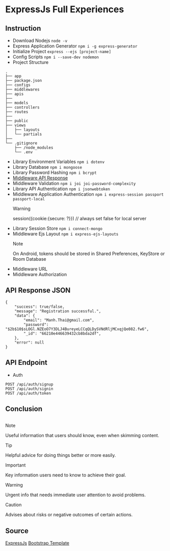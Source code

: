 # ExpressJs Full Experiences

## Instruction

- Download Nodejs `node -v`
- Express Application Generator `npm i -g express-generator`
- Initialize Project `express --ejs [project-name]`
- Config Scripts `npm i --save-dev nodemon`
- Project Structure

```
.
├── app
├── package.json
├── configs
├── middlewares
├── apis
├──
├── models
├── controllers
├── routes
├──
├── public
├── views
│   ├── layouts
│   └── partials
├──
└── .gitignore
    ├── /node_modules
    └── .env
```

- Library Environment Variables `npm i dotenv`
- Library Database `npm i mongoose`
- Library Password Hashing `npm i bcrypt`
- [Middleware API Response](https://github.com/robbins23/express-starter)
- Middleware Validation `npm i joi joi-password-complexity`
- Library API Authentication `npm i jsonwebtoken`
- Middleware Application Authentication `npm i express-session passport passport-local`
  > [!WARNING]
  > session({cookie:{secure: ?}}) // always set false for local server
- Library Session Store `npm i connect-mongo`
- Middleware Ejs Layout `npm i express-ejs-layouts`
  > [!NOTE]
  > On Android, tokens should be stored in Shared Preferences, KeyStore or Room Database
- Middleware URL
- Middleware Authorization

<!--
- Middleware CORS : `npm i cors`
-->

## API Response JSON

```
{
    "success": true/false,
    "message": "Registration successful.",
    "data": {
        "email": "Manh.Thai@gmail.com",
        "password": "$2b$10$sLOGl.NZEoO7Y3DLJ4BureyeLCCqQLDySVNdRljMCxqjQe082.fw6",
        "_id": "66210e446639432cb8bda2df",
    },
    "error": null
}
```

## API Endpoint

- Auth

```
POST /api/auth/signup
POST /api/auth/signin
POST /api/auth/token
```

## Conclusion

```

```

<!--
> [!NOTE]
> Useful information that users should know, even when skimming content.

> [!TIP]
> Helpful advice for doing things better or more easily.

> [!IMPORTANT]
> Key information users need to know to achieve their goal.

> [!WARNING]
> Urgent info that needs immediate user attention to avoid problems.

> [!CAUTION]
> Advises about risks or negative outcomes of certain actions.
-->

> [!NOTE]
> Useful information that users should know, even when skimming content.

> [!TIP]
> Helpful advice for doing things better or more easily.

> [!IMPORTANT]
> Key information users need to know to achieve their goal.

> [!WARNING]
> Urgent info that needs immediate user attention to avoid problems.

> [!CAUTION]
> Advises about risks or negative outcomes of certain actions.

## Source

[ExpressJs](https://expressjs.com)
[Bootstrap Template](https://bootstrapmade.com/demo/NiceAdmin/)